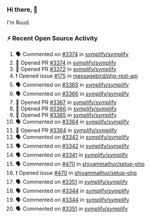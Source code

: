### Hi there, 👋

I'm Ruud.
 
### :zap: Recent Open Source Activity

<!--START_SECTION:activity-->
1. 🗣 Commented on [#3374](https://github.com/symplify/symplify/issues/3374) in [symplify/symplify](https://github.com/symplify/symplify)
2. 💪 Opened PR [#3374](https://github.com/symplify/symplify/pull/3374) in [symplify/symplify](https://github.com/symplify/symplify)
3. 💪 Opened PR [#3372](https://github.com/symplify/symplify/pull/3372) in [symplify/symplify](https://github.com/symplify/symplify)
4. ❗️ Opened issue [#175](https://github.com/messagebird/php-rest-api/issues/175) in [messagebird/php-rest-api](https://github.com/messagebird/php-rest-api)
5. 🗣 Commented on [#3365](https://github.com/symplify/symplify/issues/3365) in [symplify/symplify](https://github.com/symplify/symplify)
6. 🗣 Commented on [#3366](https://github.com/symplify/symplify/issues/3366) in [symplify/symplify](https://github.com/symplify/symplify)
7. 💪 Opened PR [#3367](https://github.com/symplify/symplify/pull/3367) in [symplify/symplify](https://github.com/symplify/symplify)
8. 💪 Opened PR [#3366](https://github.com/symplify/symplify/pull/3366) in [symplify/symplify](https://github.com/symplify/symplify)
9. 💪 Opened PR [#3365](https://github.com/symplify/symplify/pull/3365) in [symplify/symplify](https://github.com/symplify/symplify)
10. 🗣 Commented on [#3364](https://github.com/symplify/symplify/issues/3364) in [symplify/symplify](https://github.com/symplify/symplify)
11. 💪 Opened PR [#3364](https://github.com/symplify/symplify/pull/3364) in [symplify/symplify](https://github.com/symplify/symplify)
12. 🗣 Commented on [#3342](https://github.com/symplify/symplify/issues/3342) in [symplify/symplify](https://github.com/symplify/symplify)
13. 🗣 Commented on [#3342](https://github.com/symplify/symplify/issues/3342) in [symplify/symplify](https://github.com/symplify/symplify)
14. 🗣 Commented on [#3341](https://github.com/symplify/symplify/issues/3341) in [symplify/symplify](https://github.com/symplify/symplify)
15. 🗣 Commented on [#470](https://github.com/shivammathur/setup-php/issues/470) in [shivammathur/setup-php](https://github.com/shivammathur/setup-php)
16. ❗️ Opened issue [#470](https://github.com/shivammathur/setup-php/issues/470) in [shivammathur/setup-php](https://github.com/shivammathur/setup-php)
17. 🗣 Commented on [#3351](https://github.com/symplify/symplify/issues/3351) in [symplify/symplify](https://github.com/symplify/symplify)
18. 🗣 Commented on [#3344](https://github.com/symplify/symplify/issues/3344) in [symplify/symplify](https://github.com/symplify/symplify)
19. 🗣 Commented on [#3344](https://github.com/symplify/symplify/issues/3344) in [symplify/symplify](https://github.com/symplify/symplify)
20. 🗣 Commented on [#3351](https://github.com/symplify/symplify/issues/3351) in [symplify/symplify](https://github.com/symplify/symplify)
<!--END_SECTION:activity-->
